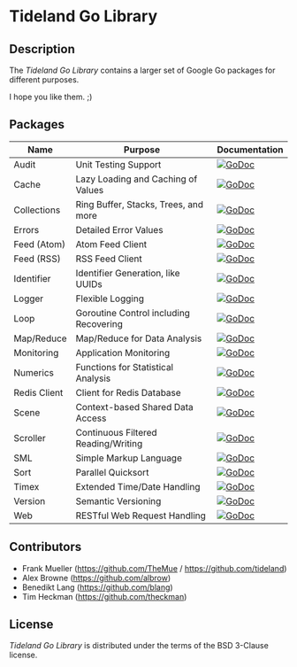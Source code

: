# Tideland Go Library

## Description

The *Tideland Go Library* contains a larger set of Google Go packages
for different purposes. 

I hope you like them. ;)

## Packages

| Name         | Purpose                                 | Documentation                                                                                                                           |
|--------------|-----------------------------------------|-----------------------------------------------------------------------------------------------------------------------------------------|
| Audit        | Unit Testing Support                    | [![GoDoc](https://godoc.org/github.com/tideland/golib/audit?status.svg)](https://godoc.org/github.com/tideland/golib/audit)             |
| Cache        | Lazy Loading and Caching of Values      | [![GoDoc](https://godoc.org/github.com/tideland/golib/cache?status.svg)](https://godoc.org/github.com/tideland/golib/cache)             |
| Collections  | Ring Buffer, Stacks, Trees, and more    | [![GoDoc](https://godoc.org/github.com/tideland/golib/collections?status.svg)](https://godoc.org/github.com/tideland/golib/collections) |
| Errors       | Detailed Error Values                   | [![GoDoc](https://godoc.org/github.com/tideland/golib/errors?status.svg)](https://godoc.org/github.com/tideland/golib/errors)           |
| Feed (Atom)  | Atom Feed Client                        | [![GoDoc](https://godoc.org/github.com/tideland/golib/feed/atom?status.svg)](https://godoc.org/github.com/tideland/golib/feed/atom)     |
| Feed (RSS)   | RSS Feed Client                         | [![GoDoc](https://godoc.org/github.com/tideland/golib/feed/rss?status.svg)](https://godoc.org/github.com/tideland/golib/feed/rss)       |
| Identifier   | Identifier Generation, like UUIDs       | [![GoDoc](https://godoc.org/github.com/tideland/golib/identifier?status.svg)](https://godoc.org/github.com/tideland/golib/identifier)   |
| Logger       | Flexible Logging                        | [![GoDoc](https://godoc.org/github.com/tideland/golib/logger?status.svg)](https://godoc.org/github.com/tideland/golib/logger)           |
| Loop         | Goroutine Control including Recovering  | [![GoDoc](https://godoc.org/github.com/tideland/golib/loop?status.svg)](https://godoc.org/github.com/tideland/golib/loop)               |
| Map/Reduce   | Map/Reduce for Data Analysis            | [![GoDoc](https://godoc.org/github.com/tideland/golib/mapreduce?status.svg)](https://godoc.org/github.com/tideland/golib/mapreduce)     |
| Monitoring   | Application Monitoring                  | [![GoDoc](https://godoc.org/github.com/tideland/golib/monitoring?status.svg)](https://godoc.org/github.com/tideland/golib/monitoring)   |
| Numerics     | Functions for Statistical Analysis      | [![GoDoc](https://godoc.org/github.com/tideland/golib/numerics?status.svg)](https://godoc.org/github.com/tideland/golib/numerics)       |
| Redis Client | Client for Redis Database               | [![GoDoc](https://godoc.org/github.com/tideland/golib/redis?status.svg)](https://godoc.org/github.com/tideland/golib/redis)             |
| Scene        | Context-based Shared Data Access        | [![GoDoc](https://godoc.org/github.com/tideland/golib/scene?status.svg)](https://godoc.org/github.com/tideland/golib/scene)             |
| Scroller     | Continuous Filtered Reading/Writing     | [![GoDoc](https://godoc.org/github.com/tideland/golib/scroller?status.svg)](https://godoc.org/github.com/tideland/golib/scroller)       |
| SML          | Simple Markup Language                  | [![GoDoc](https://godoc.org/github.com/tideland/golib/sml?status.svg)](https://godoc.org/github.com/tideland/golib/sml)                 |
| Sort         | Parallel Quicksort                      | [![GoDoc](https://godoc.org/github.com/tideland/golib/sort?status.svg)](https://godoc.org/github.com/tideland/golib/sort)               |
| Timex        | Extended Time/Date Handling             | [![GoDoc](https://godoc.org/github.com/tideland/golib/timex?status.svg)](https://godoc.org/github.com/tideland/golib/timex)             |
| Version      | Semantic Versioning                     | [![GoDoc](https://godoc.org/github.com/tideland/golib/version?status.svg)](https://godoc.org/github.com/tideland/golib/version)         |
| Web          | RESTful Web Request Handling            | [![GoDoc](https://godoc.org/github.com/tideland/golib/web?status.svg)](https://godoc.org/github.com/tideland/golib/web)                 |

## Contributors

- Frank Mueller (https://github.com/TheMue / https://github.com/tideland)
- Alex Browne (https://github.com/albrow)
- Benedikt Lang (https://github.com/blang)
- Tim Heckman (https://github.com/theckman)

## License

*Tideland Go Library* is distributed under the terms of the BSD 3-Clause license.
